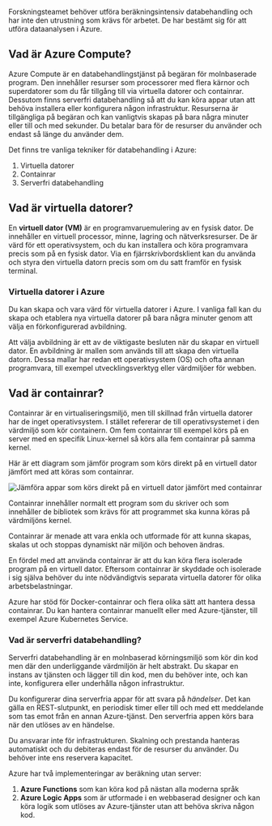 Forskningsteamet behöver utföra beräkningsintensiv databehandling och har inte den utrustning som krävs för arbetet. De har bestämt sig för att utföra dataanalysen i Azure.

## <a name="what-is-azure-compute"></a>Vad är Azure Compute?
Azure Compute är en databehandlingstjänst på begäran för molnbaserade program. Den innehåller resurser som processorer med flera kärnor och superdatorer som du får tillgång till via virtuella datorer och containrar. Dessutom finns serverfri databehandling så att du kan köra appar utan att behöva installera eller konfigurera någon infrastruktur. Resurserna är tillgängliga på begäran och kan vanligtvis skapas på bara några minuter eller till och med sekunder. Du betalar bara för de resurser du använder och endast så länge du använder dem.

Det finns tre vanliga tekniker för databehandling i Azure:
1. Virtuella datorer
1. Containrar
1. Serverfri databehandling

## <a name="what-are-virtual-machines"></a>Vad är virtuella datorer?

En **virtuell dator (VM)** är en programvaruemulering av en fysisk dator. De innehåller en virtuell processor, minne, lagring och nätverksresurser. De är värd för ett operativsystem, och du kan installera och köra programvara precis som på en fysisk dator. Via en fjärrskrivbordsklient kan du använda och styra den virtuella datorn precis som om du satt framför en fysisk terminal.

### <a name="virtual-machines-in-azure"></a>Virtuella datorer i Azure

Du kan skapa och vara värd för virtuella datorer i Azure. I vanliga fall kan du skapa och etablera nya virtuella datorer på bara några minuter genom att välja en förkonfigurerad avbildning.

Att välja avbildning är ett av de viktigaste besluten när du skapar en virtuell dator. En avbildning är mallen som används till att skapa den virtuella datorn. Dessa mallar har redan ett operativsystem (OS) och ofta annan programvara, till exempel utvecklingsverktyg eller värdmiljöer för webben.

## <a name="what-are-containers"></a>Vad är containrar?

Containrar är en virtualiseringsmiljö, men till skillnad från virtuella datorer har de inget operativsystem. I stället refererar de till operativsystemet i den värdmiljö som kör containern. Om fem containrar till exempel körs på en server med en specifik Linux-kernel så körs alla fem containrar på samma kernel. 

Här är ett diagram som jämför program som körs direkt på en virtuell dator jämfört med att köras som containrar.

![Jämföra appar som körs direkt på en virtuell dator jämfört med containrar](../media/vm-versus-containers.png)

Containrar innehåller normalt ett program som du skriver och som innehåller de bibliotek som krävs för att programmet ska kunna köras på värdmiljöns kernel. 

Containrar är menade att vara enkla och utformade för att kunna skapas, skalas ut och stoppas dynamiskt när miljön och behoven ändras.

En fördel med att använda containrar är att du kan köra flera isolerade program på en virtuell dator. Eftersom containrar är skyddade och isolerade i sig själva behöver du inte nödvändigtvis separata virtuella datorer för olika arbetsbelastningar.

Azure har stöd för Docker-containrar och flera olika sätt att hantera dessa containrar. Du kan hantera containrar manuellt eller med Azure-tjänster, till exempel Azure Kubernetes Service.

### <a name="what-is-serverless-computing"></a>Vad är serverfri databehandling?

Serverfri databehandling är en molnbaserad körningsmiljö som kör din kod men där den underliggande värdmiljön är helt abstrakt. Du skapar en instans av tjänsten och lägger till din kod, men du behöver inte, och kan inte, konfigurera eller underhålla någon infrastruktur.

Du konfigurerar dina serverfria appar för att svara på _händelser_. Det kan gälla en REST-slutpunkt, en periodisk timer eller till och med ett meddelande som tas emot från en annan Azure-tjänst. Den serverfria appen körs bara när den utlöses av en händelse.

Du ansvarar inte för infrastrukturen. Skalning och prestanda hanteras automatiskt och du debiteras endast för de resurser du använder. Du behöver inte ens reservera kapacitet.

Azure har två implementeringar av beräkning utan server: 

1. **Azure Functions** som kan köra kod på nästan alla moderna språk
2. **Azure Logic Apps** som är utformade i en webbaserad designer och kan köra logik som utlöses av Azure-tjänster utan att behöva skriva någon kod.
